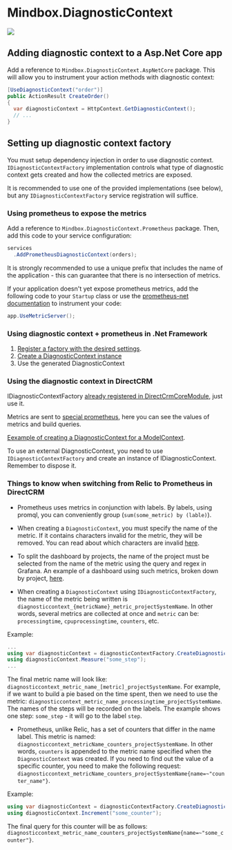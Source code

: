 # Mindbox.DiagnosticContext

![](https://github.com/mindbox-cloud/Mindbox.DiagnosticContext/workflows/publish/badge.svg)

## Adding diagnostic context to a Asp.Net Core app

Add a reference to `Mindbox.DiagnosticContext.AspNetCore` package. This will allow you to instrument your action methods with diagnostic context:

```csharp
[UseDiagnosticContext("order")]
public ActionResult CreateOrder()
{ 
  var diagnosticContext = HttpContext.GetDiagnosticContext();
  // ...   
}
```

## Setting up diagnostic context factory

You must setup dependency injection in order to use diagnostic context. `IDiagnosticContextFactory` implementation controls what type of diagnostic context gets created and how the collected metrics are exposed. 

It is recommended to use one of the provided implementations (see below), but any `IDiagnosticContextFactory` service registration will suffice.

### Using prometheus to expose the metrics

Add a reference to `Mindbox.DiagnosticContext.Prometheus` package. Then, add this code to your service configuration:

```csharp
services
  .AddPrometheusDiagnosticContext(orders);
```
It is strongly recommended to use a unique prefix that includes the name of the application - this can guarantee that there is no intersection of metrics.

If your application doesn't yet expose prometheus metrics, add the following code to your `Startup` class or use the [prometheus-net documentation](https://github.com/prometheus-net/prometheus-net) to instrument your code: 

```csharp
app.UseMetricServer();
```

### Using diagnostic context + prometheus in .Net Framework

1. [Register a factory with the desired settings](https://github.com/mindbox-cloud/DirectCRM/blob/51c6a6e418afd4a696b0f68998aaf9fa46056f62/Product/DirectCrm/DirectCrm.Core/DirectCrmCoreModule.cs#L177-L204).
1. [Create a DiagnosticContext instance](https://github.com/mindbox-cloud/DirectCRM/blob/b16aca860a6c5c6d16c806c915f24af7a2703106/Product/DirectCrm/Mailings/Mailings.Model/BulkOperation/MailingBulkSendingOperation.cs#L44-L49)
1. Use the generated DiagnosticContext

### Using the diagnostic context in DirectCRM

IDiagnosticContextFactory [already registered in DirectCrmCoreModule](https://github.com/mindbox-cloud/DirectCRM/blob/51c6a6e418afd4a696b0f68998aaf9fa46056f62/Product/DirectCrm/DirectCrm.Core/DirectCrmCoreModule.cs#L177-L204), just use it.

Metrics are sent to [special prometheus](https://kube-infra.mindbox.ru/common-dc/prometheus/), here you can see the values of metrics and build queries.

[Eexample of creating a DiagnosticContext for a ModelContext](https://github.com/mindbox-cloud/DirectCRM/blob/b16aca860a6c5c6d16c806c915f24af7a2703106/Product/DirectCrm/Mailings/Mailings.Model/BulkOperation/MailingBulkSendingOperation.cs#L44-L49).

To use an external DiagnosticContext, you need to use `IDiagnosticContextFactory` and create an instance of IDiagnosticContext. Remember to dispose it.

### Things to know when switching from Relic to Prometheus in DirectCRM

* Prometheus uses metrics in conjunction with labels. By labels, using promql, you can conveniently group (`sum(some_metric) by (lable)`).

* When creating a `DiagnosticContext`, you must specify the name of the metric. If it contains characters invalid for the metric, they will be removed. You can read about which characters are invalid [here](https://prometheus.io/docs/concepts/data_model/).

* To split the dashboard by projects, the name of the project must be selected from the name of the metric using the query and regex in Grafana. An example of a dashboard using such metrics, broken down by project, [here](https://grafana.mindbox.ru/d/uWOO6yjGk/mailings-dc?editview=templating&orgId=1&from=now-15m&to=now&refresh=5s).

* When creating a `DiagnosticContext` using `IDiagnosticContextFactory`, the name of the metric being written is `diagnosticcontext_{metricName}_metric_projectSystemName`.
In other words, several metrics are collected at once and `metric` can be: `processingtime`, `cpuprocessingtime`, `counters`, etc.

Example:
```csharp
...
using var diagnosticContext = diagnosticContextFactory.CreateDiagnosticContext("metric_name");
using diagnosticContext.Measure("some_step");
...
```
The final metric name will look like: `diagnosticcontext_metric_name_[metric]_projectSystemName`.
For example, if we want to build a pie based on the time spent, then we need to use the metric: `diagnosticcontext_metric_name_processingtime_projectSystemName`.
The names of the steps will be recorded on the labels. The example shows one step: `some_step` - it will go to the label `step`.

* Prometheus, unlike Relic, has a set of counters that differ in the name label.
This metric is named: `diagnosticcontext_metricName_counters_projectSystemName`. In other words, `counters` is appended to the metric name specified when the `DiagnosticContext` was created.
If you need to find out the value of a specific counter, you need to make the following request: `diagnosticcontext_metricName_counters_projectSystemName{name=~"counter_name"}`.

Example:
```csharp
using var diagnosticContext = diagnosticContextFactory.CreateDiagnosticContext("metric_name");
using diagnosticContext.Increment("some_counter");
```
The final query for this counter will be as follows: `diagnosticcontext_metric_name_counters_projectSystemName{name=~"some_counter"}`.

